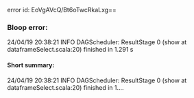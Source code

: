 error id: EoVgAVcQ/Bt6oTwcRkaLxg==
### Bloop error:

24/04/19 20:38:21 INFO DAGScheduler: ResultStage 0 (show at dataframeSelect.scala:20) finished in 1.291 s
#### Short summary: 

24/04/19 20:38:21 INFO DAGScheduler: ResultStage 0 (show at dataframeSelect.scala:20) finished in 1....